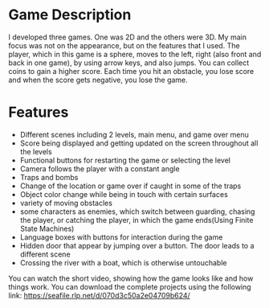 # Game Description
I developed three games. One was 2D and the others were 3D. My main focus was not on the appearance, but on the features that I used. The player, which in this game is a sphere, moves to the left, right (also front and back in one game), by using arrow keys, and also jumps. You can collect coins to gain a higher score. Each time you hit an obstacle, you lose score and when the score gets negative, you lose the game. 

#  Features
*   Different scenes including 2 levels, main menu, and game over menu
*   Score being displayed and getting updated on the screen throughout all the levels
*   Functional buttons for restarting the game or selecting the level
*   Camera follows the player with a constant angle
*   Traps and bombs
*   Change of the location or game over if caught in some of the traps
*   Object color change while being in touch with certain surfaces
*   variety of moving obstacles
*   some characters as enemies, which switch between guarding, chasing the player, or catching the player, in which the game ends(Using Finite State Machines)
*   Language boxes with buttons for interaction during the game
*   Hidden door that appear by jumping over a button. The door leads to a different scene
*   Crossing the river with a boat, which is otherwise untouchable

You can watch the short video, showing how the game looks like and how things work.
You can download the complete projects using the following link:
https://seafile.rlp.net/d/070d3c50a2e04709b624/



